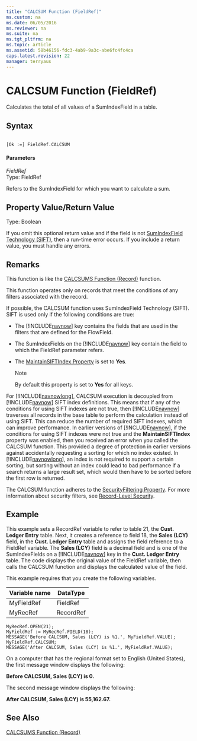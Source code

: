 ```yaml
---
title: "CALCSUM Function (FieldRef)"
ms.custom: na
ms.date: 06/05/2016
ms.reviewer: na
ms.suite: na
ms.tgt_pltfrm: na
ms.topic: article
ms.assetid: 58b46156-fdc3-4ab9-9a3c-abe6fc4fc4ca
caps.latest.revision: 22
manager: terryaus
---
```

# CALCSUM Function (FieldRef)
Calculates the total of all values of a SumIndexField in a table.  
  
## Syntax  
  
```  
  
[Ok :=] FieldRef.CALCSUM  
```  
  
#### Parameters  
 *FieldRef*  
 Type: FieldRef  
  
 Refers to the SumIndexField for which you want to calculate a sum.  
  
## Property Value\/Return Value  
 Type: Boolean  
  
 If you omit this optional return value and if the field is not [SumIndexField Technology \(SIFT\)](SumIndexField-Technology--SIFT-.md), then a run\-time error occurs. If you include a return value, you must handle any errors.  
  
## Remarks  
 This function is like the [CALCSUMS Function \(Record\)](CALCSUMS-Function--Record-.md) function.  
  
 This function operates only on records that meet the conditions of any filters associated with the record.  
  
 If possible, the CALCSUM function uses SumIndexField Technology \(SIFT\). SIFT is used only if the following conditions are true:  
  
-   The [!INCLUDE[navnow](includes/navnow_md.md)] key contains the fields that are used in the filters that are defined for the FlowField.  
  
-   The SumIndexFields on the [!INCLUDE[navnow](includes/navnow_md.md)] key contain the field to which the FieldRef parameter refers.  
  
-   The [MaintainSIFTIndex Property](MaintainSIFTIndex-Property.md) is set to **Yes**.  
  
    > [!NOTE]  
    >  By default this property is set to **Yes** for all keys.  
  
 For [!INCLUDE[navnowlong](includes/navnowlong_md.md)], CALCSUM execution is decoupled from [!INCLUDE[navnow](includes/navnow_md.md)] SIFT index definitions. This means that if any of the conditions for using SIFT indexes are not true, then [!INCLUDE[navnow](includes/navnow_md.md)] traverses all records in the base table to perform the calculation instead of using SIFT. This can reduce the number of required SIFT indexes, which can improve performance. In earlier versions of [!INCLUDE[navnow](includes/navnow_md.md)], if the conditions for using SIFT indexes were not true and the **MaintainSIFTIndex** property was enabled, then you received an error when you called the CALCSUM function. This provided a degree of protection in earlier versions against accidentally requesting a sorting for which no index existed. In [!INCLUDE[navnowlong](includes/navnowlong_md.md)], an index is not required to support a certain sorting, but sorting without an index could lead to bad performance if a search returns a large result set, which would then have to be sorted before the first row is returned.  
  
 The CALCSUM function adheres to the [SecurityFiltering Property](SecurityFiltering-Property.md). For more information about security filters, see [Record\-Level Security](Record-Level-Security.md).  
  
## Example  
 This example sets a RecordRef variable to refer to table 21, the **Cust. Ledger Entry** table. Next, it creates a reference to field 18, the **Sales \(LCY\)** field, in the **Cust. Ledger Entry** table and assigns the field reference to a FieldRef variable. The **Sales \(LCY\)** field is a decimal field and is one of the SumIndexFields on a [!INCLUDE[navnow](includes/navnow_md.md)] key in the **Cust. Ledger Entry** table. The code displays the original value of the FieldRef variable, then calls the CALCSUM function and displays the calculated value of the field.  
  
 This example requires that you create the following variables.  
  
|Variable name|DataType|  
|-------------------|--------------|  
|MyFieldRef|FieldRef|  
|MyRecRef|RecordRef|  
  
```  
MyRecRef.OPEN(21);  
MyFieldRef := MyRecRef.FIELD(18);  
MESSAGE('Before CALCSUM, Sales (LCY) is %1.', MyFieldRef.VALUE);  
MyFieldRef.CALCSUM;  
MESSAGE('After CALCSUM, Sales (LCY) is %1.', MyFieldRef.VALUE);  
```  
  
 On a computer that has the regional format set to English \(United States\), the first message window displays the following:  
  
 **Before CALCSUM, Sales \(LCY\) is 0.**  
  
 The second message window displays the following:  
  
 **After CALCSUM, Sales \(LCY\) is 55,162.67.**  
  
## See Also  
 [CALCSUMS Function \(Record\)](CALCSUMS-Function--Record-.md)